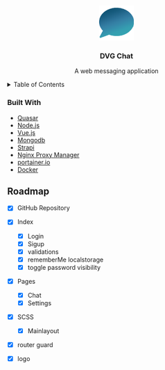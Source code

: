 
<!-- PROJECT LOGO -->
<br />
<div align="center">
  <a href="https://github.com/papayoda/dvg-chat-frontend">
    <img src="public/icons/favicon-128x128.png" alt="Logo" width="80" height="80">
  </a>

<h3 align="center">DVG Chat</h3>

  <p align="center">
    A web messaging application
    <br />
  </p>
</div>

<!-- TABLE OF CONTENTS -->
<details>
  <summary>Table of Contents</summary>
  <ol>
    <li>
      <a href="#about-the-project">About The Project</a>
      <ul>
        <li><a href="#built-with">Built With</a></li>
      </ul>
    </li>
    <li><a href="#roadmap">Roadmap</a></li>
    <li><a href="#license">License</a></li>
    <li><a href="#acknowledgments">Acknowledgments</a></li>
  </ol>
</details>

### Built With

* [Quasar](https://quasar.dev/)
* [Node.js](https://nodejs.org/en/)
* [Vue.js](https://vuejs.org/)
* [Mongodb](https://www.mongodb.com/)
* [Strapi](https://strapi.io/)
* [Nginx Proxy Manager](https://www.nginx.com/)
* [portainer.io](https://www.portainer.io/)
* [Docker](https://www.docker.com/)




<!-- ROADMAP -->
## Roadmap

- [x] GitHub Repository
- [x] Index
    - [x] Login 
    - [x] Sigup
    - [x] validations
    - [x] rememberMe localstorage
    - [x] toggle password visibility
- [x] Pages 
    - [x] Chat
    - [x] Settings 
- [x] SCSS
    - [x] Mainlayout
- [x] router guard
- [x] logo




